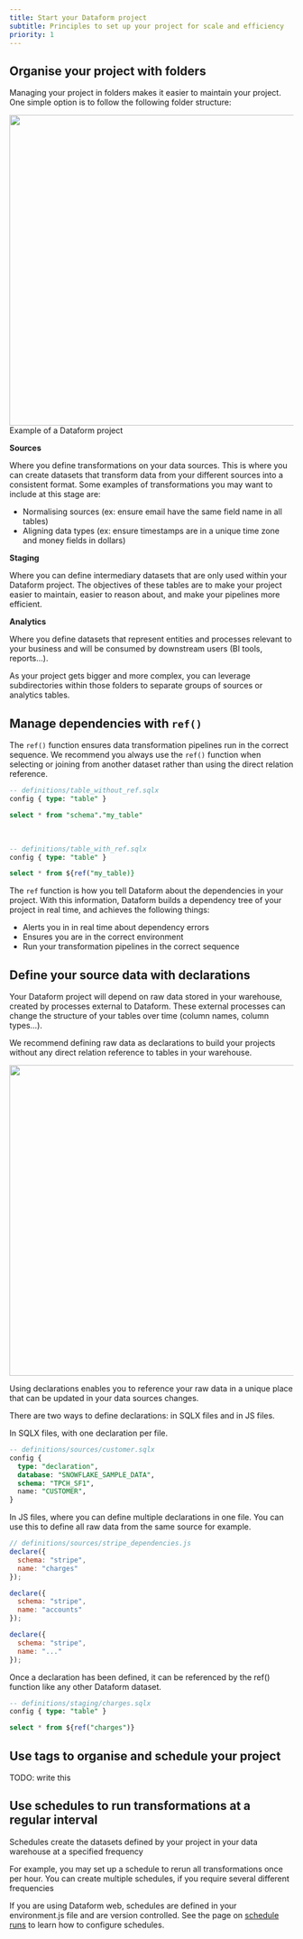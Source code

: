 ```yaml
---
title: Start your Dataform project
subtitle: Principles to set up your project for scale and efficiency
priority: 1
---
```


## Organise your project with folders

Managing your project in folders makes it easier to maintain your project. One simple option is to follow the following folder structure:

<img src="https://assets.dataform.co/docs/best_practices/folder_example.png" width="901" height="551" alt="" />

<figcaption>Example of a Dataform project</figcaption>

**Sources**

Where you define transformations on your data sources. This is where you can create datasets that transform data from your different sources into a consistent format. Some examples of transformations you may want to include at this stage are:

- Normalising sources (ex: ensure email have the same field name in all tables)
- Aligning data types (ex: ensure timestamps are in a unique time zone and money fields in dollars)

**Staging**

Where you can define intermediary datasets that are only used within your Dataform project. The objectives of these tables are to make your project easier to maintain, easier to reason about, and make your pipelines more efficient.

**Analytics**

Where you define datasets that represent entities and processes relevant to your business and will be consumed by downstream users (BI tools, reports…).

As your project gets bigger and more complex, you can leverage subdirectories within those folders to separate groups of sources or analytics tables.

## Manage dependencies with `ref()`

The `ref()` function ensures data transformation pipelines run in the correct sequence. We recommend you always use the `ref()` function when selecting or joining from another dataset rather than using the direct relation reference.

```sql
-- definitions/table_without_ref.sqlx
config { type: "table" }

select * from "schema"."my_table"
```

<br />

```sql
-- definitions/table_with_ref.sqlx
config { type: "table" }

select * from ${ref("my_table)}
```

The `ref` function is how you tell Dataform about the dependencies in your project. With this information, Dataform builds a dependency tree of your project in real time, and achieves the following things:

- Alerts you in in real time about dependency errors
- Ensures you are in the correct environment
- Run your transformation pipelines in the correct sequence

## Define your source data with declarations

Your Dataform project will depend on raw data stored in your warehouse, created by processes external to Dataform. These external processes can change the structure of your tables over time (column names, column types…).

We recommend defining raw data as declarations to build your projects without any direct relation reference to tables in your warehouse.

<img src="https://assets.dataform.co/docs/best_practices/declarations_dag.png" width="1465" height="551" alt="" />

Using declarations enables you to reference your raw data in a unique place that can be updated in your data sources changes.

There are two ways to define declarations: in SQLX files and in JS files.

In SQLX files, with one declaration per file.

```sql
-- definitions/sources/customer.sqlx
config {
  type: "declaration",
  database: "SNOWFLAKE_SAMPLE_DATA",
  schema: "TPCH_SF1",
  name: "CUSTOMER",
}
```

In JS files, where you can define multiple declarations in one file. You can use this to define all raw data from the same source for example.

```js
// definitions/sources/stripe_dependencies.js
declare({
  schema: "stripe",
  name: "charges"
});

declare({
  schema: "stripe",
  name: "accounts"
});

declare({
  schema: "stripe",
  name: "..."
});
```

Once a declaration has been defined, it can be referenced by the ref() function like any other Dataform dataset.

```sql
-- definitions/staging/charges.sqlx
config { type: "table" }

select * from ${ref("charges")}
```

## Use tags to organise and schedule your project

TODO: write this

## Use schedules to run transformations at a regular interval

Schedules create the datasets defined by your project in your data warehouse at a specified frequency

For example, you may set up a schedule to rerun all transformations once per hour. You can create multiple schedules, if you require several different frequencies

If you are using Dataform web, schedules are defined in your environment.js file and are version controlled. See the page on [schedule runs](/dataform-web/scheduling) to learn how to configure schedules.
